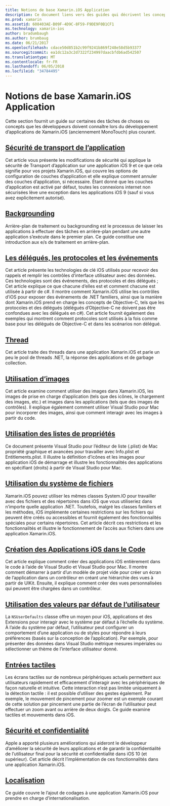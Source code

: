 ```yaml
---
title: Notions de base Xamarin.iOS Application
description: Ce document liens vers des guides qui décrivent les concepts fondamentaux de développement de Xamarin.iOS, telles que la sécurité de transport d’application, backgrounding, événements et le threading.
ms.prod: xamarin
ms.assetid: 608403AE-B09F-4D9C-8F59-F9DE9F0B1CF1
ms.technology: xamarin-ios
author: bradumbaugh
ms.author: brumbaug
ms.date: 06/21/2017
ms.openlocfilehash: cdace50d851b2c99f9241b869f248e58d5b93377
ms.sourcegitcommit: ea1dc12a3c2d7322f234997daacbfdb6ad542507
ms.translationtype: MT
ms.contentlocale: fr-FR
ms.lasthandoff: 06/05/2018
ms.locfileid: "34784495"
---
```

# <a name="xamarinios-application-fundamentals"></a>Notions de base Xamarin.iOS Application

Cette section fournit un guide sur certaines des tâches de choses ou concepts que les développeurs doivent connaître lors du développement d’applications de Xamarin.iOS (anciennement MonoTouch) plus courant.

## <a name="app-transport-securityiosapp-fundamentalsatsmd"></a>[Sécurité de transport de l’application](~/ios/app-fundamentals/ats.md)

Cet article vous présente les modifications de sécurité qui applique la sécurité de Transport d’application sur une application iOS 9 et ce que cela signifie pour vos projets Xamarin.iOS, qui couvre les options de configuration de couches d’application et elle explique comment annuler des couches d’application, si nécessaire. Étant donné que les couches d’application est activé par défaut, toutes les connexions internet non sécurisées lève une exception dans les applications iOS 9 (sauf si vous avez explicitement autorisé).


## <a name="backgroundingiosapp-fundamentalsbackgroundingindexmd"></a>[Backgrounding](~/ios/app-fundamentals/backgrounding/index.md)

Arrière-plan de traitement ou backgrounding est le processus de laisser les applications à effectuer des tâches en arrière-plan pendant une autre application s’exécute dans le premier plan. Ce guide constitue une introduction aux e/s de traitement en arrière-plan.


## <a name="events-protocols-and-delegatesiosapp-fundamentalsdelegates-protocols-and-eventsmd"></a>[Les délégués, les protocoles et les événements](~/ios/app-fundamentals/delegates-protocols-and-events.md)

Cet article présente les technologies de clé iOS utilisés pour recevoir des rappels et remplir les contrôles d’interface utilisateur avec des données. Ces technologies sont des événements, des protocoles et des délégués ; Cet article explique ce que chacune d’elles est et comment chacune est utilisée à partir de c#. Il montre comment Xamarin.iOS utilise les contrôles d’iOS pour exposer des événements de .NET familiers, ainsi que la manière dont Xamarin.iOS prend en charge les concepts de Objective-C, tels que les protocoles et des délégués (délégués d’Objective-C ne doivent pas être confondues avec les délégués en c#). Cet article fournit également des exemples qui montrent comment protocoles sont utilisés à la fois comme base pour les délégués de Objective-C et dans les scénarios non délégué.

## <a name="threadingiosapp-fundamentalsthreadingmd"></a>[Thread](~/ios/app-fundamentals/threading.md)

Cet article traite des threads dans une application Xamarin.iOS et parle un peu le pool de threads .NET, la réponse des applications et de garbage collection.&nbsp;

## <a name="working-with-imagesiosapp-fundamentalsimages-iconsindexmd"></a>[Utilisation d’images](~/ios/app-fundamentals/images-icons/index.md)

Cet article examine comment utiliser des images dans Xamarin.iOS, les images de prise en charge d’application (tels que des icônes, le chargement des images, etc.) et images dans les applications (tels que des images de contrôles). Il explique également comment utiliser Visual Studio pour Mac pour incorporer des images, ainsi que comment interagir avec les images à partir du code.

## <a name="working-with-property-listsiosapp-fundamentalsindexmd"></a>[Utilisation des listes de propriétés](~/ios/app-fundamentals/index.md)

Ce document présente Visual Studio pour l’éditeur de liste (.plist) de Mac propriété graphique et avancées pour travailler avec Info.plist et Entitlements.plist. Il illustre la définition d’icônes et les images pour application iOS de démarrage et illustre les fonctionnalités des applications en spécifiant (droits) à partir de Visual Studio pour Mac.

## <a name="working-with-the-file-systemiosapp-fundamentalsfile-systemmd"></a>[Utilisation du système de fichiers](~/ios/app-fundamentals/file-system.md)

Xamarin.iOS pouvez utiliser les mêmes classes System.IO pour travailler avec des fichiers et des répertoires dans iOS que vous utiliseriez dans n’importe quelle application .NET. Toutefois, malgré les classes familiers et les méthodes, iOS implémente certaines restrictions sur les fichiers qui peuvent être créés ou accessibles et fournit également des fonctionnalités spéciales pour certains répertoires. Cet article décrit ces restrictions et les fonctionnalités et illustre le fonctionnement de l’accès aux fichiers dans une application Xamarin.iOS.

## <a name="creating-ios-applications-in-codeiosapp-fundamentalsios-code-onlymd"></a>[Création des Applications iOS dans le Code](~/ios/app-fundamentals/ios-code-only.md)

Cet article explique comment créer des applications iOS entièrement dans le code à l’aide de Visual Studio et Visual Studio pour Mac. Il montre comment démarrer à partir d’un modèle de projet vide pour créer un écran de l’application dans un contrôleur en créant une hiérarchie des vues à partir de UIKit. Ensuite, il explique comment créer des vues personnalisées qui peuvent être chargées dans un contrôleur.

## <a name="working-with-user-defaultsiosapp-fundamentalsuser-defaultsmd"></a>[Utilisation des valeurs par défaut de l’utilisateur](~/ios/app-fundamentals/user-defaults.md)

La `NSUserDefaults` classe offre un moyen pour iOS, applications et des Extensions pour interagir avec le système par défaut à l’échelle du système. À l’aide du système par défaut, l’utilisateur peut configurer un comportement d’une application ou de styles pour répondre à leurs préférences (basés sur la conception de l’application). Par exemple, pour présenter des données dans Visual Studio métrique mesures impériales ou sélectionner un thème de l’interface utilisateur donné.

## <a name="touchiosapp-fundamentalstouchindexmd"></a>[Entrées tactiles](~/ios/app-fundamentals/touch/index.md)

Les écrans tactiles sur de nombreux périphériques actuels permettent aux utilisateurs rapidement et efficacement d’interagir avec les périphériques de façon naturelle et intuitive. Cette interaction n’est pas limitée uniquement à la détection tactile : il est possible d’utiliser des gestes également. Par exemple, le mouvement de pincement pour zoomer est un exemple courant de cette solution par pincement une partie de l’écran de l’utilisateur peut effectuer un zoom avant ou arrière de deux doigts. Ce guide examine tactiles et mouvements dans iOS.

## <a name="working-with-security-and-privacyiosapp-fundamentalssecurity-privacymd"></a>[Sécurité et confidentialité](~/ios/app-fundamentals/security-privacy.md)

Apple a apporté plusieurs améliorations qui aideront le développeur d’améliorer la sécurité de leurs applications et de garantir la confidentialité de l’utilisateur final pour la sécurité et confidentialité dans iOS 10 (et supérieur). Cet article décrit l’implémentation de ces fonctionnalités dans une application Xamarin.iOS.

##  <a name="localizationiosapp-fundamentalslocalizationindexmd"></a>[Localisation](~/ios/app-fundamentals/localization/index.md)

Ce guide couvre le l’ajout de codages à une application Xamarin.iOS pour prendre en charge d’internationalisation.

